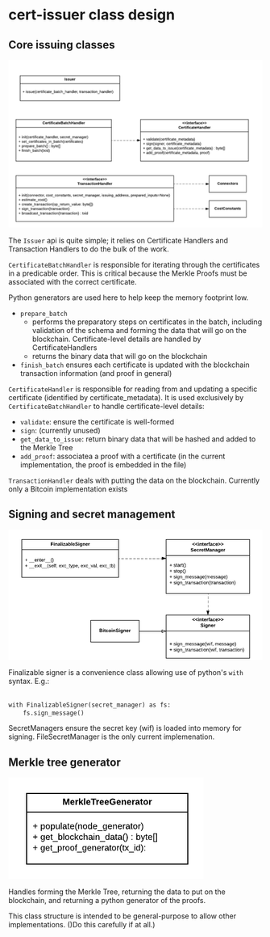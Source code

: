 # cert-issuer class design


## Core issuing classes


![](issuer_main_classes.png)

The `Issuer` api is quite simple; it relies on Certificate Handlers and Transaction Handlers to do the bulk of the work.

`CertificateBatchHandler` is responsible for iterating through the certificates in a predicable order. This is critical 
because the Merkle Proofs must be associated with the correct certificate. 

Python generators are used here to help keep the memory footprint low.

- `prepare_batch` 
    - performs the preparatory steps on certificates in the batch, including validation of the schema and forming the 
    data that will go on the blockchain. Certificate-level details are handled by CertificateHandlers
    - returns the binary data that will go on the blockchain
- `finish_batch` ensures each certificate is updated with the blockchain transaction information (and proof in general)

`CertificateHandler` is responsible for reading from and updating a specific certificate (identified by certificate_metadata). 
It is used exclusively by `CertificateBatchHandler` to handle certificate-level details:
- `validate`: ensure the certificate is well-formed
- `sign`: (currently unused)
- `get_data_to_issue`: return binary data that will be hashed and added to the Merkle Tree
- `add_proof`: associatea a proof with a certificate (in the current implementation, the proof is embedded in the file)

`TransactionHandler` deals with putting the data on the blockchain. Currently only a Bitcoin implementation exists

## Signing and secret management

![](signing_classes.png)

Finalizable signer is a convenience class allowing use of python's `with` syntax. E.g.:

```

with FinalizableSigner(secret_manager) as fs:
    fs.sign_message()

```

SecretManagers ensure the secret key (wif) is loaded into memory for signing. FileSecretManager is the only current
implemenation.

## Merkle tree generator

![](merkle_tree_generator.png)

Handles forming the Merkle Tree, returning the data to put on the blockchain, and returning a python generator of the
proofs.

This class structure is intended to be general-purpose to allow other implementations. ()Do this carefully if at all.)
